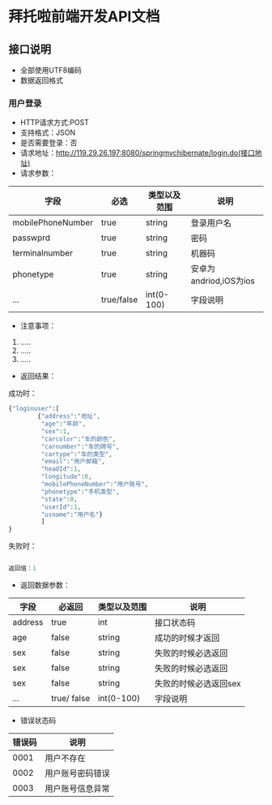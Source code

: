 # 拜托啦前端开发API文档 

## 接口说明
- 全部使用UTF8编码
- 数据返回格式

###  用户登录

- HTTP请求方式:POST
- 支持格式：JSON
- 是否需要登录：否
- 请求地址：http://119.29.26.197:8080/springmvchibernate/login.do(接口地址)
- 请求参数：

字段     | 必选       | 类型以及范围 | 说明
---      | ---        | ----         | -----
mobilePhoneNumber | true       | string       | 登录用户名
passwprd | true       | string       | 密码
terminalnumber | true       | string       | 机器码
phonetype | true        | string        | 安卓为andriod,iOS为ios
...      | true/false | int(0-100)   | 字段说明

- 注意事项：
1. .....
2. .....
3. .....

- 返回结果：

成功时：
```php
{"loginuser":[
        {"address":"地址",
         "age":"年龄",
         "sex":1,
         "carcolor":"车的颜色",
         "carnumber":"车的牌号",
         "cartype":"车的类型",
         "email":"用户邮箱",
         "headId":1,
         "longitude":0,
         "mobilePhoneNumber":"用户账号",
         "phonetype":"手机类型",
         "state":0,
         "userId":1,
         "usname":"用户名"}
         ]
}

```

失败时：
```php

返回值：1

```

- 返回数据参数：

字段   | 必返回      | 类型以及范围 | 说明
---    | ---         | ----         | -----
address | true        | int          | 接口状态码
age    | false       | string       | 成功的时候才返回
sex  | false       | string       | 失败的时候必选返回
sex  | false       | string       | 失败的时候必选返回
sex  | false       | string       | 失败的时候必选返回sex  | false       | string       | 失败的时候必选返回
...    | true/ false | int(0-100)   | 字段说明

- 错误状态码

错误码 | 说明
---    | ---
0001   | 用户不存在
0002   | 用户账号密码错误
0003   | 用户账号信息异常

